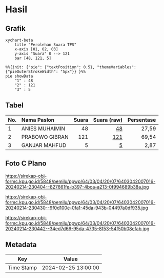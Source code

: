 # Hasil

## Grafik

```mermaid
xychart-beta
    title "Perolehan Suara TPS"
    x-axis [01, 02, 03]
    y-axis "Suara" 0 --> 121
    bar [48, 121, 5]
```

```mermaid
%%{init: {"pie": {"textPosition": 0.5}, "themeVariables": {"pieOuterStrokeWidth": "5px"}} }%%
pie showData
    "1" : 48
    "2" : 121
    "3" : 5
```

## Tabel

| No. | Nama Paslon    | Suara | Suara (raw) | Persentase |
|:--- |:-------------- | -----:| -----------:| ----------:|
| 1   | ANIES MUHAIMIN | 48    | [48][p-1]   | 27,59      |
| 2   | PRABOWO GIBRAN | 121   | [121][p-2]  | 69,54      |
| 3   | GANJAR MAHFUD  | 5     | [5][p-3]    | 2,87       |


[p-1]: https://github.com/gigit-pemilu/pemilu-2024-64-kalimantan-timur/blob/main/pilpres/hitung-suara/sub/64-kalimantan-timur/sub/03-berau/sub/04-segah/sub/2007-gunung-sari/sub/016-tps/sub/paslon-1.txt
[p-2]: https://github.com/gigit-pemilu/pemilu-2024-64-kalimantan-timur/blob/main/pilpres/hitung-suara/sub/64-kalimantan-timur/sub/03-berau/sub/04-segah/sub/2007-gunung-sari/sub/016-tps/sub/paslon-2.txt
[p-3]: https://github.com/gigit-pemilu/pemilu-2024-64-kalimantan-timur/blob/main/pilpres/hitung-suara/sub/64-kalimantan-timur/sub/03-berau/sub/04-segah/sub/2007-gunung-sari/sub/016-tps/sub/paslon-3.txt

## Foto C Plano

https://sirekap-obj-formc.kpu.go.id/5848/pemilu/ppwp/64/03/04/20/07/6403042007016-20240214-230404--827661fe-b397-4bca-a213-0f994689b38a.jpg

https://sirekap-obj-formc.kpu.go.id/5848/pemilu/ppwp/64/03/04/20/07/6403042007016-20240214-230430--9f0d100e-0fa1-45da-943b-04497a0df935.jpg

https://sirekap-obj-formc.kpu.go.id/5848/pemilu/ppwp/64/03/04/20/07/6403042007016-20240214-230442--34ed7d66-95da-4735-8f53-54f50b08efab.jpg


## Metadata

| Key        | Value               |
| ---------- | ------------------- |
| Time Stamp | 2024-02-25 13:00:00 |



